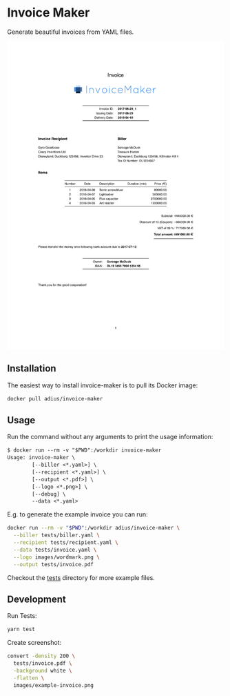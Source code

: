 # Invoice Maker

Generate beautiful invoices from YAML files.

[![Example invoice](./images/example-invoice.png)](./tests/invoice.pdf)


## Installation

The easiest way to install invoice-maker is to pull its Docker image:

```sh
docker pull adius/invoice-maker
```


## Usage

Run the command without any arguments to print the usage information:

```txt
$ docker run --rm -v "$PWD":/workdir invoice-maker
Usage: invoice-maker \
        [--biller <*.yaml>] \
        [--recipient <*.yaml>] \
        [--output <*.pdf>] \
        [--logo <*.png>] \
        [--debug] \
        --data <*.yaml>
```

E.g. to generate the example invoice you can run:

```sh
docker run --rm -v "$PWD":/workdir adius/invoice-maker \
  --biller tests/biller.yaml \
  --recipient tests/recipient.yaml \
  --data tests/invoice.yaml \
  --logo images/wordmark.png \
  --output tests/invoice.pdf
```

Checkout the [tests](./tests) directory for more example files.


## Development

Run Tests:
```sh
yarn test
```

Create screenshot:
```sh
convert -density 200 \
  tests/invoice.pdf \
  -background white \
  -flatten \
  images/example-invoice.png
```
